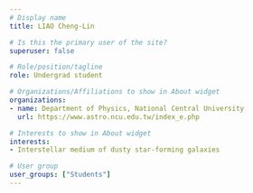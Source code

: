 ```yaml
---
# Display name
title: LIAO Cheng-Lin

# Is this the primary user of the site?
superuser: false

# Role/position/tagline
role: Undergrad student

# Organizations/Affiliations to show in About widget
organizations:
- name: Department of Physics, National Central University
  url: https://www.astro.ncu.edu.tw/index_e.php

# Interests to show in About widget
interests:
- Interstellar medium of dusty star-forming galaxies

# User group
user_groups: ["Students"]
---
```

